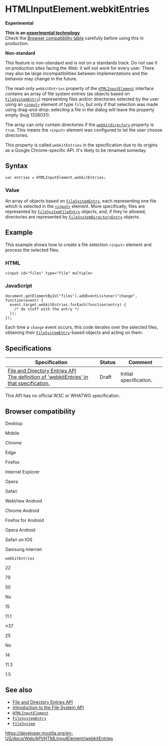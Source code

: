 HTMLInputElement.webkitEntries
==============================

**Experimental**

**This is an [experimental technology](https://developer.mozilla.org/en-US/docs/MDN/Guidelines/Conventions_definitions#experimental)**  
Check the [Browser compatibility table](#browser_compatibility) carefully before using this in production.

**Non-standard**

This feature is non-standard and is not on a standards track. Do not use it on production sites facing the Web: it will not work for every user. There may also be large incompatibilities between implementations and the behavior may change in the future.

The read-only `webkitEntries` property of the [`HTMLInputElement`](../htmlinputelement) interface contains an array of file system entries (as objects based on [`FileSystemEntry`](../filesystementry)) representing files and/or directories selected by the user using an [`<input>`](https://developer.mozilla.org/en-US/docs/Web/HTML/Element/input) element of type `file`, but only if that selection was made using drag-and-drop: selecting a file in the dialog will leave the property empty (bug 1326031).

The array can only contain directories if the [`webkitdirectory`](webkitdirectory) property is `true`. This means the `<input>` element was configured to let the user choose directories.

This property is called `webkitEntries` in the specification due to its origins as a Google Chrome-specific API. It's likely to be renamed someday.

Syntax
------

    var entries = HTMLInputElement.webkitEntries;

### Value

An array of objects based on [`FileSystemEntry`](../filesystementry), each representing one file which is selected in the [`<input>`](https://developer.mozilla.org/en-US/docs/Web/HTML/Element/input) element. More specifically, files are represented by [`FileSystemFileEntry`](../filesystemfileentry) objects, and, if they're allowed, directories are represented by [`FileSystemDirectoryEntry`](../filesystemdirectoryentry) objects.

Example
-------

This example shows how to create a file selection `<input>` element and process the selected files.

### HTML

    <input id="files" type="file" multiple>

### JavaScript

    document.getElementById("files").addEventListener("change", function(event) {
      event.target.webkitEntries.forEach(function(entry) {
        /* do stuff with the entry */
      });
    });

Each time a `change` event occurs, this code iterates over the selected files, obtaining their [`FileSystemEntry`](../filesystementry)-based objects and acting on them.

Specifications
--------------

<table><thead><tr class="header"><th>Specification</th><th>Status</th><th>Comment</th></tr></thead><tbody><tr class="odd"><td><a href="https://wicg.github.io/entries-api/#dom-htmlinputelement-webkitentries">File and Directory Entries API<br />
<span class="small">The definition of 'webkitEntries' in that specification.</span></a></td><td><span class="spec-draft">Draft</span></td><td>Initial specification.</td></tr></tbody></table>

This API has no official W3C or WHATWG specification.

Browser compatibility
---------------------

Desktop

Mobile

Chrome

Edge

Firefox

Internet Explorer

Opera

Safari

WebView Android

Chrome Android

Firefox for Android

Opera Android

Safari on IOS

Samsung Internet

`webkitEntries`

22

79

50

No

15

11.1

≤37

25

No

14

11.3

1.5

See also
--------

-   [File and Directory Entries API](../file_and_directory_entries_api)
-   [Introduction to the File System API](../file_and_directory_entries_api/introduction)
-   [`HTMLInputElement`](../htmlinputelement)
-   [`FileSystemEntry`](../filesystementry)
-   [`FileSystem`](../filesystem)

<a href="https://developer.mozilla.org/en-US/docs/Web/API/HTMLInputElement/webkitEntries" class="_attribution-link">https://developer.mozilla.org/en-US/docs/Web/API/HTMLInputElement/webkitEntries</a>
